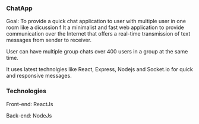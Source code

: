 ### ChatApp

Goal: To provide a quick chat application to user with multiple user in one room like a dicussion f
It a minimalist and fast web application to provide communication over the Internet that offers a real-time transmission of text messages from sender to receiver.

User can have multiple group chats over 400 users in a group at the same time.

It uses latest technolgies like React, Express, Nodejs and Socket.io for quick and responsive messages. 

### Technologies

Front-end: ReactJs

Back-end: NodeJs
